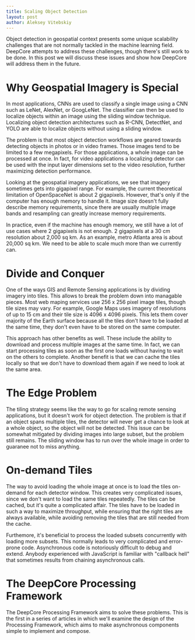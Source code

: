 ```yaml
---
title: Scaling Object Detection
layout: post
author: Aleksey Vitebskiy
---
```


Object detection in geospatial context presents some unique scalability challenges that are not normally tackled in the machine learning field. DeepCore attempts to address these challenges, though there's still work to be done. In this post we will discuss these issues and show how DeepCore will address them in the future.

# Why Geospatial Imagery is Special

In most applications, CNNs are used to classify a single image using a CNN such as LeNet, AlexNet, or GoogLeNet. The classifier can then be used to localize objects within an image using the sliding window technique. Localizing object detection architectures such as R-CNN, DetectNet, and YOLO are able to localize objects without using a sliding window.

The problem is that most object detection workflows are geared towards detecting objects in photos or in video frames. Those images tend to be limited to a few megapixels. For those applications, a whole image can be processed at once. In fact, for video applications a localizing detector can be used with the input layer dimensions set to the video resolution, further maximizing detection performance.

Looking at the geospatial imagery applications, we see that imagery sometimes gets into gigapixel range. For example, the current theoretical limitation of OpenSpaceNet is about 2 gigapixels. However, that's only if the computer has enough memory to handle it. Image size doesn't fully describe memory requirements, since there are usually multiple image bands and resampling can greatly increase memory requirements.

In practice, even if the machine has enough memory, we still have a lot of use cases where 2 gigapixels is not enough. 2 gigapixels at a 30 cm resolution about 2,000 sq km. As an example, metro Atlanta area is about 20,000 sq km. We need to be able to scale much more than we currently can.

# Divide and Conquer

One of the ways GIS and Remote Sensing applications is by dividing imagery into tiles. This allows to break the problem down into managable pieces. Most web maping services use 256 x 256 pixel image tiles, though tile sizes may vary. For example, Google Maps uses imagery of resolutions of up to 15 cm and their tile size is 4096 x 4096 pixels. This lets them cover majority of the Earth surface because all the tiles don't have to be loaded at the same time, they don't even have to be stored on the same computer.

This approach has other benefits as well. These include the ability to download and process multiple images at the same time. In fact, we can start processing tiles as soon as the first one loads without having to wait on the others to complete. Another benefit is that we can cache the tiles locally so that we don't have to download them again if we need to look at the same area.

# The Edge Problem

The tiling strategy seems like the way to go for scaling remote sensing applications, but it doesn't work for object detection. The problem is that if an object spans multiple tiles, the detector will never get a chance to look at a whole object, so the object will not be detected. This issue can be somewhat mitigated by dividing images into large subset, but the problem still remains. The sliding window has to run over the whole image in order to guaranee not to miss anything.

# On-demand Tiles

The way to avoid loading the whole image at once is to load the tiles on-demand for each detector window. This creates very complicated issues, since we don't want to load the same tiles repeatedly. The tiles can be cached, but it's quite a complicated affair. The tiles have to be loaded in such a way to maximize throughput, while ensuring that the right tiles are always available, while avoiding removing the tiles that are still needed from the cache.

Furthemore, it's beneficial to process the loaded subsets concurrently with loading more subsets. This normally leads to very complicated and error-prone code. Asynchronous code is notoriously difficult to debug and extend. Anybody experienced with JavaScript is familiar with "callback hell" that sometimes results from chaining asynchronous calls.

# The DeepCore Processing Framework

The DeepCore Processing Framework aims to solve these problems. This is the first in a series of articles in which we'll examine the design of the Processing Framework, which aims to make asynchronous components simple to implement and compose.
